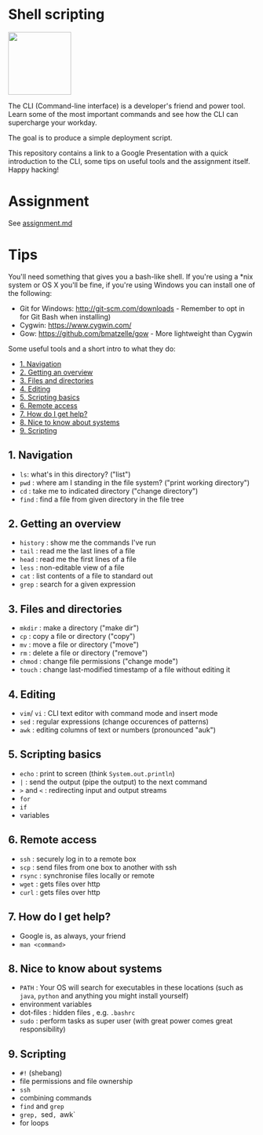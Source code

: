 # Shell scripting
<img src="http://haacked.com/images/icons/Shell.ico" width="128" />

The CLI (Command-line interface) is a developer's friend and power tool. Learn some of the most
important commands and see how the CLI can supercharge your workday.

The goal is to produce a simple deployment script. 

This repository contains a link to a Google Presentation with a quick introduction to the CLI,
some tips on useful tools and the assignment itself. Happy hacking!

# Assignment

See [assignment.md](assignment.md)

# Tips

You'll need something that gives you a bash-like shell. If you're using a *nix system or OS X you'll be fine, if you're using Windows you can install one of the following:
- Git for Windows: http://git-scm.com/downloads - Remember to opt in for Git Bash when installing)
- Cygwin: https://www.cygwin.com/
- Gow: https://github.com/bmatzelle/gow - More lightweight than Cygwin

Some useful tools and a short intro to what they do:

- [1. Navigation](#1-navigation)
- [2. Getting an overview](#2-getting-an-overview)
- [3. Files and directories](#3-files-and-directories)
- [4. Editing](#4-editing)
- [5. Scripting basics](#5-scripting-basics)
- [6. Remote access](#6-remote-access)
- [7. How do I get help?](#7-how-do-i-get-help)
- [8. Nice to know about systems](#8-nice-to-know-about-systems)
- [9. Scripting](#9-scripting)

## 1. Navigation
- `ls`: what's in this directory? ("list")
- `pwd` : where am I standing in the file system? ("print working directory")
- `cd` : take me to indicated directory ("change directory")
- `find` : find a file from given directory in the file tree 

## 2. Getting an overview
- `history` : show me the commands I've run
- `tail`  : read me the last lines of a file 
- `head` : read me the first lines of a file 
- `less` : non-editable view of a file 
- `cat` : list contents of a file to standard out 
- `grep` : search for a given expression

## 3. Files and directories
- `mkdir` : make a directory ("make dir")
- `cp` : copy a file or directory ("copy")
- `mv` : move a file or directory ("move")
- `rm` : delete a file or directory ("remove")
- `chmod` : change file permissions ("change mode")
- `touch` : change last-modified timestamp of a file without editing it

## 4. Editing
- `vim`/ `vi` : CLI text editor with command mode and insert mode
- `sed` : regular expressions (change occurences of patterns)
- `awk` : editing columns of text or numbers (pronounced "auk")

## 5. Scripting basics
- `echo` : print to screen (think `System.out.println`)
- `|` : send the output (pipe the output) to the next command
- `>` and `<` : redirecting input and output streams
- `for` 
- `if`
- variables

## 6. Remote access
- `ssh` : securely log in to a remote box
- `scp` : send files from one box to another with ssh 
- `rsync` : synchronise files locally or remote
- `wget` : gets files over http
- `curl` : gets files over http 

## 7. How do I get help? 
- Google is, as always, your friend
- `man <command>` 

## 8. Nice to know about systems
- `PATH` : Your OS will search for executables in these locations (such as `java`, `python` and anything you might install yourself)
- environment variables
- dot-files : hidden files , e.g. `.bashrc`
- `sudo` : perform tasks as super user (with great power comes great responsibility)

## 9. Scripting
- `#!` (shebang)
- file permissions and file ownership
- `ssh`
- combining commands
- `find` and `grep` 
- `grep, `sed`, `awk`
- for loops

